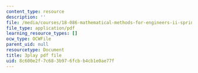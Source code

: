 ```yaml
---
content_type: resource
description: ''
file: /media/courses/18-086-mathematical-methods-for-engineers-ii-spring-2006/8c600e2f7c683b976fcbb4cb1e0ae77f_r1-r1t5i58g.pdf
file_type: application/pdf
learning_resource_types: []
ocw_type: OCWFile
parent_uid: null
resourcetype: Document
title: 3play pdf file
uid: 8c600e2f-7c68-3b97-6fcb-b4cb1e0ae77f
---
```

